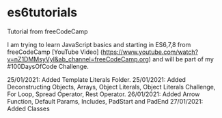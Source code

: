 # es6tutorials
Tutorial from freeCodeCamp

I am trying to learn JavaScript basics and starting in ES6,7,8 from freeCodeCamp [YouTube Video] (https://www.youtube.com/watch?v=nZ1DMMsyVyI&ab_channel=freeCodeCamp.org) and will be part of my #100DaysOfCode Challenge.

25/01/2021: Added Template Literals Folder.
25/01/2021: Added Deconstructing Objects, Arrays, Object Literals, Object Literals Challenge, For Loop, Spread Operator, Rest Operator.
26/01/2021: Added Arrow Function, Default Params, Includes, PadStart and PadEnd
27/01/2021: Added Classes